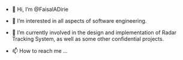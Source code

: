 - 👋 Hi, I’m @FaisalADirie
- 👀 I’m interested in all aspects of software engineering.
- 🌱 I’m currently involved in the design and implementation of Radar Tracking System, as well as some other confidential projects.

- 📫 How to reach me ...

<!---
FaisalDirieA/FaisalDirieA is a ✨ special ✨ repository because its `README.md` (this file) appears on your GitHub profile.
You can click the Preview link to take a look at your changes.
--->
